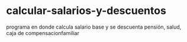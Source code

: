 # calcular-salarios-y-descuentos
programa en donde calcula salario base y se descuenta pensión, salud, caja de compensacionfamiliar 
